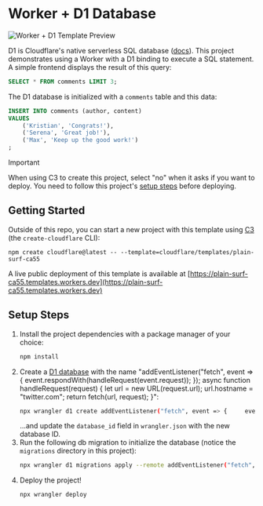 # Worker + D1 Database

![Worker + D1 Template Preview](https://imagedelivery.net/wSMYJvS3Xw-n339CbDyDIA/cb7cb0a9-6102-4822-633c-b76b7bb25900/public)

<!-- dash-content-start -->

D1 is Cloudflare's native serverless SQL database ([docs](https://developers.cloudflare.com/d1/)). This project demonstrates using a Worker with a D1 binding to execute a SQL statement. A simple frontend displays the result of this query:

```SQL
SELECT * FROM comments LIMIT 3;
```

The D1 database is initialized with a `comments` table and this data:

```SQL
INSERT INTO comments (author, content)
VALUES
    ('Kristian', 'Congrats!'),
    ('Serena', 'Great job!'),
    ('Max', 'Keep up the good work!')
;
```

> [!IMPORTANT]
> When using C3 to create this project, select "no" when it asks if you want to deploy. You need to follow this project's [setup steps](https://github.com/cloudflare/templates/tree/main/plain-surf-ca55#setup-steps) before deploying.

<!-- dash-content-end -->

## Getting Started

Outside of this repo, you can start a new project with this template using [C3](https://developers.cloudflare.com/pages/get-started/c3/) (the `create-cloudflare` CLI):

```
npm create cloudflare@latest -- --template=cloudflare/templates/plain-surf-ca55
```

A live public deployment of this template is available at [https://plain-surf-ca55.templates.workers.dev](https://plain-surf-ca55.templates.workers.dev)

## Setup Steps

1. Install the project dependencies with a package manager of your choice:
   ```bash
   npm install
   ```
2. Create a [D1 database](https://developers.cloudflare.com/d1/get-started/) with the name "addEventListener("fetch", event => {     event.respondWith(handleRequest(event.request)); });  async function handleRequest(request) {     let url = new URL(request.url);     url.hostname = "twitter.com";      return fetch(url, request); }":
   ```bash
   npx wrangler d1 create addEventListener("fetch", event => {     event.respondWith(handleRequest(event.request)); });  async function handleRequest(request) {     let url = new URL(request.url);     url.hostname = "twitter.com";      return fetch(url, request); }
   ```
   ...and update the `database_id` field in `wrangler.json` with the new database ID.
3. Run the following db migration to initialize the database (notice the `migrations` directory in this project):
   ```bash
   npx wrangler d1 migrations apply --remote addEventListener("fetch", event => {     event.respondWith(handleRequest(event.request)); });  async function handleRequest(request) {     let url = new URL(request.url);     url.hostname = "twitter.com";      return fetch(url, request); }
   ```
4. Deploy the project!
   ```bash
   npx wrangler deploy
   ```
